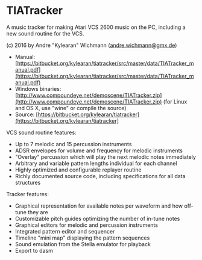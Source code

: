 # TIATracker #

A music tracker for making Atari VCS 2600 music on the PC, including a new sound routine for the VCS.

(c) 2016 by Andre "Kylearan" Wichmann (andre.wichmann@gmx.de)

* Manual: [https://bitbucket.org/kylearan/tiatracker/src/master/data/TIATracker_manual.pdf](https://bitbucket.org/kylearan/tiatracker/src/master/data/TIATracker_manual.pdf)
* Windows binaries: [http://www.compoundeye.net/demoscene/TIATracker.zip](http://www.compoundeye.net/demoscene/TIATracker.zip) (for Linux and OS X, use "wine" or compile the source)
* Source: [https://bitbucket.org/kylearan/tiatracker](https://bitbucket.org/kylearan/tiatracker]


VCS sound routine features:

* Up to 7 melodic and 15 percussion instruments
* ADSR envelopes for volume and frequency for melodic instruments
* "Overlay" percussion which will play the next melodic notes immediately
* Arbitrary and variable pattern lengths individual for each channel
* Highly optimized and configurable replayer routine
* Richly documented source code, including specifications for all data structures

Tracker features:

* Graphical representation for available notes per waveform and how off-tune they are
* Customizable pitch guides optimizing the number of in-tune notes
* Graphical editors for melodic and percussion instruments
* Integrated pattern editor and sequencer
* Timeline "mini map" displaying the pattern sequences
* Sound emulation from the Stella emulator for playback
* Export to dasm